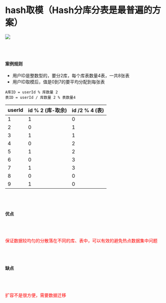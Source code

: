 # hash取模（Hash分库分表是最普遍的方案）

![](https://file.xdclass.net/note/2022/shardingjdbc/img/image-20211124184650946.png)

 <br></br>

#### 案例规则

- 用户ID是整数型的，要分2库，每个库表数量4表，一共8张表
- 用户ID取模后，值是0到7的要平均分配到每张表

```
A库ID = userId % 库数量 2 
表ID = userId / 库数量 2 % 表数量4
```

| userId | id % 2 (库-取余) | id /2 % 4 (表) |
| ------ | ---------------- | -------------- |
| 1      | 1                | 0              |
| 2      | 0                | 1              |
| 3      | 1                | 1              |
| 4      | 0                | 2              |
| 5      | 1                | 2              |
| 6      | 0                | 3              |
| 7      | 1                | 3              |
| 8      | 0                | 0              |
| 9      | 1                | 0              |

 <br></br>

#### 优点

 <br></br>

<font color="red">保证数据较均匀的分散落在不同的库、表中，可以有效的避免热点数据集中问题</font>

 <br></br>

#### 缺点

 <br></br>

<font color="red">扩容不是很方便，需要数据迁移</font>